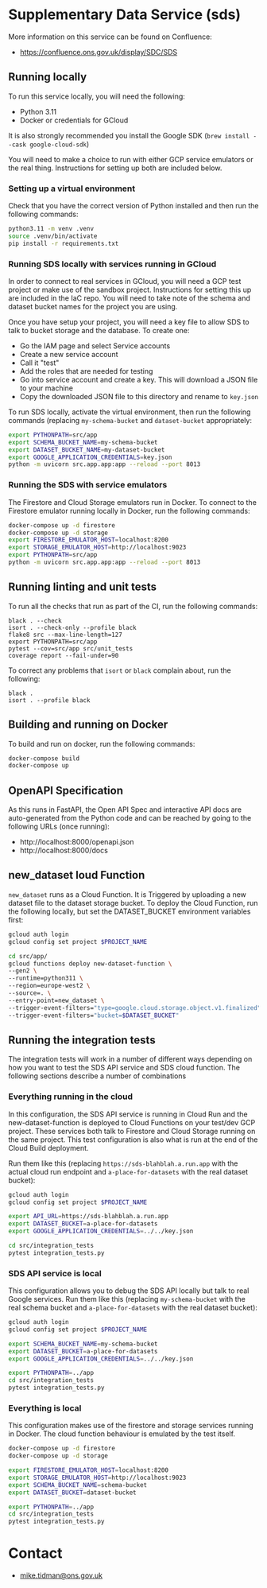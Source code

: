 # Supplementary Data Service (sds)

More information on this service can be found on Confluence:

* https://confluence.ons.gov.uk/display/SDC/SDS

## Running locally

To run this service locally, you will need the following:

* Python 3.11
* Docker or credentials for GCloud

It is also strongly recommended you install the Google SDK (`brew install --cask google-cloud-sdk`)

You will need to make a choice to run with either GCP service emulators or the real thing.
Instructions for setting up both are included below.

### Setting up a virtual environment

Check that you have the correct version of Python installed and then run the following commands:

```bash
python3.11 -m venv .venv
source .venv/bin/activate
pip install -r requirements.txt
```

### Running SDS locally with services running in GCloud

In order to connect to real services in GCloud, you will need a GCP test project or make
use of the sandbox project. Instructions for setting this up  are included in the IaC repo. 
You will need to take note of the schema and dataset bucket names for the project you are using.

Once you have setup your project, you will need a key file to allow SDS to talk to bucket storage
and the database. To create one:

* Go the IAM page and select Service accounts
* Create a new service account
* Call it "test"
* Add the roles that are needed for testing
* Go into service account and create a key. This will download a JSON file to your machine 
* Copy the downloaded JSON file to this directory and rename to `key.json`

To run SDS locally, activate the virtual environment, then run the following commands (replacing `my-schema-bucket`
and `dataset-bucket` appropriately:

```bash
export PYTHONPATH=src/app
export SCHEMA_BUCKET_NAME=my-schema-bucket
export DATASET_BUCKET_NAME=my-dataset-bucket
export GOOGLE_APPLICATION_CREDENTIALS=key.json
python -m uvicorn src.app.app:app --reload --port 8013
```

### Running the SDS with service emulators

The Firestore and Cloud Storage emulators run in Docker. To connect to the Firestore emulator running locally in Docker,
run the following commands:


```bash
docker-compose up -d firestore
docker-compose up -d storage
export FIRESTORE_EMULATOR_HOST=localhost:8200
export STORAGE_EMULATOR_HOST=http://localhost:9023
export PYTHONPATH=src/app
python -m uvicorn src.app.app:app --reload --port 8013
```

## Running linting and unit tests

To run all the checks that run as part of the CI, run the following commands:

```
black . --check
isort . --check-only --profile black
flake8 src --max-line-length=127
export PYTHONPATH=src/app
pytest --cov=src/app src/unit_tests
coverage report --fail-under=90
```

To correct any problems that `isort` or `black` complain about, run the following:

```
black .
isort . --profile black
```

## Building and running on Docker

To build and run on docker, run the following commands:

```bash
docker-compose build
docker-compose up
```

## OpenAPI Specification

As this runs in FastAPI, the Open API Spec and interactive API docs are auto-generated from the Python code and
can be reached by going to the following URLs (once running):

* http://localhost:8000/openapi.json
* http://localhost:8000/docs

## new_dataset loud Function

`new_dataset` runs as a Cloud Function. It is Triggered by uploading a new dataset file to the dataset storage bucket.
To deploy the Cloud Function, run the following locally, but set the DATASET_BUCKET environment variables first:

```bash
gcloud auth login
gcloud config set project $PROJECT_NAME

cd src/app/
gcloud functions deploy new-dataset-function \
--gen2 \
--runtime=python311 \
--region=europe-west2 \
--source=. \
--entry-point=new_dataset \
--trigger-event-filters="type=google.cloud.storage.object.v1.finalized" \
--trigger-event-filters="bucket=$DATASET_BUCKET"
```

## Running the integration tests

The integration tests will work in a number of different ways depending on how you want to test the SDS API service
and SDS cloud function. The following sections describe a number of combinations

### Everything running in the cloud

In this configuration, the SDS API service is running in Cloud Run and the new-dataset-function is deployed
to Cloud Functions on your test/dev GCP project. These services both talk to Firestore and Cloud Storage running
on the same project. This test configuration is also what is run at the end of the Cloud Build deployment.

Run them like this (replacing `https://sds-blahblah.a.run.app` with the actual cloud run endpoint and
`a-place-for-datasets` with the real dataset bucket):

```bash
gcloud auth login
gcloud config set project $PROJECT_NAME

export API_URL=https://sds-blahblah.a.run.app
export DATASET_BUCKET=a-place-for-datasets  
export GOOGLE_APPLICATION_CREDENTIALS=../../key.json

cd src/integration_tests
pytest integration_tests.py
```

### SDS API service is local

This configuration allows you to debug the SDS API locally but talk to real Google services. Run them like this 
(replacing `my-schema-bucket` with the real schema bucket and `a-place-for-datasets` with the real dataset bucket):

```bash
gcloud auth login
gcloud config set project $PROJECT_NAME

export SCHEMA_BUCKET_NAME=my-schema-bucket
export DATASET_BUCKET=a-place-for-datasets
export GOOGLE_APPLICATION_CREDENTIALS=../../key.json

export PYTHONPATH=../app
cd src/integration_tests
pytest integration_tests.py
```

### Everything is local

This configuration makes use of the firestore and storage services running in Docker. The cloud function behaviour
is emulated by the test itself.

```bash
docker-compose up -d firestore
docker-compose up -d storage

export FIRESTORE_EMULATOR_HOST=localhost:8200
export STORAGE_EMULATOR_HOST=http://localhost:9023
export SCHEMA_BUCKET_NAME=schema-bucket
export DATASET_BUCKET=dataset-bucket

export PYTHONPATH=../app
cd src/integration_tests
pytest integration_tests.py
```

# Contact

* mike.tidman@ons.gov.uk